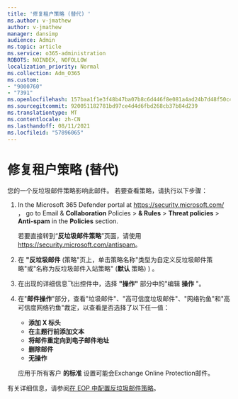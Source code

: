 ```yaml
---
title: '修复租户策略 (替代) '
ms.author: v-jmathew
author: v-jmathew
manager: dansimp
audience: Admin
ms.topic: article
ms.service: o365-administration
ROBOTS: NOINDEX, NOFOLLOW
localization_priority: Normal
ms.collection: Adm_O365
ms.custom:
- "9000760"
- "7391"
ms.openlocfilehash: 157baa1f1e3f48b47ba07b8c6d446f8e081a4ad24b7d48f50c4fc5af5518cdd6
ms.sourcegitcommit: 920051182781bd97ce4d4d6fbd268cb37b84d239
ms.translationtype: MT
ms.contentlocale: zh-CN
ms.lasthandoff: 08/11/2021
ms.locfileid: "57896065"
---
```

# <a name="fix-tenant-policy-action-override"></a>修复租户策略 (替代) 

您的一个反垃圾邮件策略影响此邮件。 若要查看策略，请执行以下步骤：

1. In the Microsoft 365 Defender portal at <https://security.microsoft.com/> ， go to Email & **Collaboration** Policies \> **& Rules** \> **Threat policies** \> **Anti-spam** in the **Policies** section.

   若要直接转到“**反垃圾邮件策略**”页面，请使用 <https://security.microsoft.com/antispam>。

2. 在 **"反垃圾邮件** (策略"页上，单击策略名称"类型为自定义反垃圾邮件策略"或"名称为反垃圾邮件入站策略" (**默认** 策略) ) 。
3. 在出现的详细信息飞出控件中，选择 **"操作"** 部分中的"编辑 **操作** "。
4. 在"**邮件操作**"部分，查看"垃圾邮件"、"高可信度垃圾邮件"、"网络钓鱼"和"高可信度网络钓鱼"裁定，以查看是否选择了以下任一值：  
   - **添加 X 标头**
   - **在主题行前添加文本**
   - **将邮件重定向到电子邮件地址**
   - **删除邮件**
   - **无操作**

   应用于所有客户 **的标准** 设置可能会Exchange Online Protection邮件。

有关详细信息，请参阅[在 EOP 中配置反垃圾邮件策略](https://docs.microsoft.com/microsoft-365/security/office-365-security/configure-your-spam-filter-policies)。
